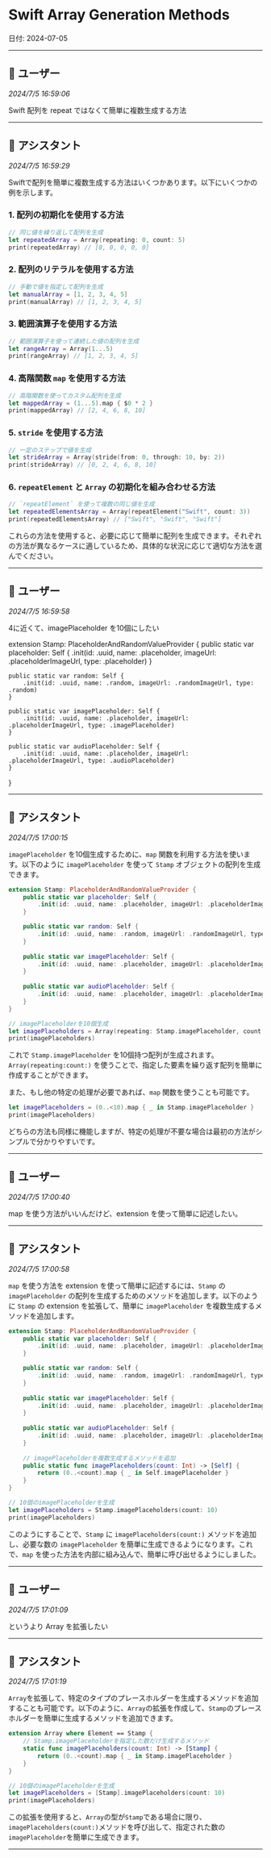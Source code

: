 # Swift Array Generation Methods

日付: 2024-07-05

---

## 👤 ユーザー
*2024/7/5 16:59:06*

Swift 配列を repeat ではなくて簡単に複数生成する方法

---

## 🤖 アシスタント
*2024/7/5 16:59:29*

Swiftで配列を簡単に複数生成する方法はいくつかあります。以下にいくつかの例を示します。

### 1. 配列の初期化を使用する方法
```swift
// 同じ値を繰り返して配列を生成
let repeatedArray = Array(repeating: 0, count: 5)
print(repeatedArray) // [0, 0, 0, 0, 0]
```

### 2. 配列のリテラルを使用する方法
```swift
// 手動で値を指定して配列を生成
let manualArray = [1, 2, 3, 4, 5]
print(manualArray) // [1, 2, 3, 4, 5]
```

### 3. 範囲演算子を使用する方法
```swift
// 範囲演算子を使って連続した値の配列を生成
let rangeArray = Array(1...5)
print(rangeArray) // [1, 2, 3, 4, 5]
```

### 4. 高階関数 `map` を使用する方法
```swift
// 高階関数を使ってカスタム配列を生成
let mappedArray = (1...5).map { $0 * 2 }
print(mappedArray) // [2, 4, 6, 8, 10]
```

### 5. `stride` を使用する方法
```swift
// 一定のステップで値を生成
let strideArray = Array(stride(from: 0, through: 10, by: 2))
print(strideArray) // [0, 2, 4, 6, 8, 10]
```

### 6. `repeatElement` と `Array` の初期化を組み合わせる方法
```swift
// `repeatElement` を使って複数の同じ値を生成
let repeatedElementsArray = Array(repeatElement("Swift", count: 3))
print(repeatedElementsArray) // ["Swift", "Swift", "Swift"]
```

これらの方法を使用すると、必要に応じて簡単に配列を生成できます。それぞれの方法が異なるケースに適しているため、具体的な状況に応じて適切な方法を選んでください。

---

## 👤 ユーザー
*2024/7/5 16:59:58*

4に近くて、imagePlaceholder を10個にしたい

extension Stamp: PlaceholderAndRandomValueProvider {
    public static var placeholder: Self {
        .init(id: .uuid, name: .placeholder, imageUrl: .placeholderImageUrl, type: .placeholder)
    }

    public static var random: Self {
        .init(id: .uuid, name: .random, imageUrl: .randomImageUrl, type: .random)
    }
    
    public static var imagePlaceholder: Self {
        .init(id: .uuid, name: .placeholder, imageUrl: .placeholderImageUrl, type: .imagePlaceholder)
    }
    
    public static var audioPlaceholder: Self {
        .init(id: .uuid, name: .placeholder, imageUrl: .placeholderImageUrl, type: .audioPlaceholder)
    }
}

---

## 🤖 アシスタント
*2024/7/5 17:00:15*

`imagePlaceholder` を10個生成するために、`map` 関数を利用する方法を使います。以下のように `imagePlaceholder` を使って `Stamp` オブジェクトの配列を生成できます。

```swift
extension Stamp: PlaceholderAndRandomValueProvider {
    public static var placeholder: Self {
        .init(id: .uuid, name: .placeholder, imageUrl: .placeholderImageUrl, type: .placeholder)
    }

    public static var random: Self {
        .init(id: .uuid, name: .random, imageUrl: .randomImageUrl, type: .random)
    }
    
    public static var imagePlaceholder: Self {
        .init(id: .uuid, name: .placeholder, imageUrl: .placeholderImageUrl, type: .imagePlaceholder)
    }
    
    public static var audioPlaceholder: Self {
        .init(id: .uuid, name: .placeholder, imageUrl: .placeholderImageUrl, type: .audioPlaceholder)
    }
}

// imagePlaceholderを10個生成
let imagePlaceholders = Array(repeating: Stamp.imagePlaceholder, count: 10)
print(imagePlaceholders)
```

これで `Stamp.imagePlaceholder` を10個持つ配列が生成されます。`Array(repeating:count:)` を使うことで、指定した要素を繰り返す配列を簡単に作成することができます。

また、もし他の特定の処理が必要であれば、`map` 関数を使うことも可能です。

```swift
let imagePlaceholders = (0..<10).map { _ in Stamp.imagePlaceholder }
print(imagePlaceholders)
```

どちらの方法も同様に機能しますが、特定の処理が不要な場合は最初の方法がシンプルで分かりやすいです。

---

## 👤 ユーザー
*2024/7/5 17:00:40*

map を使う方法がいいんだけど、extension を使って簡単に記述したい。

---

## 🤖 アシスタント
*2024/7/5 17:00:58*

`map` を使う方法を extension を使って簡単に記述するには、`Stamp` の `imagePlaceholder` の配列を生成するためのメソッドを追加します。以下のように `Stamp` の extension を拡張して、簡単に `imagePlaceholder` を複数生成するメソッドを追加します。

```swift
extension Stamp: PlaceholderAndRandomValueProvider {
    public static var placeholder: Self {
        .init(id: .uuid, name: .placeholder, imageUrl: .placeholderImageUrl, type: .placeholder)
    }

    public static var random: Self {
        .init(id: .uuid, name: .random, imageUrl: .randomImageUrl, type: .random)
    }
    
    public static var imagePlaceholder: Self {
        .init(id: .uuid, name: .placeholder, imageUrl: .placeholderImageUrl, type: .imagePlaceholder)
    }
    
    public static var audioPlaceholder: Self {
        .init(id: .uuid, name: .placeholder, imageUrl: .placeholderImageUrl, type: .audioPlaceholder)
    }
    
    // imagePlaceholderを複数生成するメソッドを追加
    public static func imagePlaceholders(count: Int) -> [Self] {
        return (0..<count).map { _ in Self.imagePlaceholder }
    }
}

// 10個のimagePlaceholderを生成
let imagePlaceholders = Stamp.imagePlaceholders(count: 10)
print(imagePlaceholders)
```

このようにすることで、`Stamp` に `imagePlaceholders(count:)` メソッドを追加し、必要な数の `imagePlaceholder` を簡単に生成できるようになります。これで、`map` を使った方法を内部に組み込んで、簡単に呼び出せるようにしました。

---

## 👤 ユーザー
*2024/7/5 17:01:09*

というより Array を拡張したい

---

## 🤖 アシスタント
*2024/7/5 17:01:19*

`Array`を拡張して、特定のタイプのプレースホルダーを生成するメソッドを追加することも可能です。以下のように、`Array`の拡張を作成して、`Stamp`のプレースホルダーを簡単に生成するメソッドを追加できます。

```swift
extension Array where Element == Stamp {
    // Stamp.imagePlaceholderを指定した数だけ生成するメソッド
    static func imagePlaceholders(count: Int) -> [Stamp] {
        return (0..<count).map { _ in Stamp.imagePlaceholder }
    }
}

// 10個のimagePlaceholderを生成
let imagePlaceholders = [Stamp].imagePlaceholders(count: 10)
print(imagePlaceholders)
```

この拡張を使用すると、`Array`の型が`Stamp`である場合に限り、`imagePlaceholders(count:)`メソッドを呼び出して、指定された数の`imagePlaceholder`を簡単に生成できます。

---
